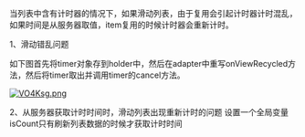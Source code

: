 
当列表中含有计时器的情况下，如果滑动列表，由于复用会引起计时器计时混乱，如果时间是从服务器取值，item复用的时候计时器会重新计时。

1、滑动错乱问题

如下图首先将timer对象存到holder中，然后在adapter中重写onViewRecycled方法，然后将timer取出并调用timer的cancel方法。

[![VO4Ksg.png](https://s2.ax1x.com/2019/06/19/VO4Ksg.png)](https://imgchr.com/i/VO4Ksg)

2、从服务器获取计时时间时，滑动列表出现重新计时的问题
设置一个全局变量isCount只有刷新列表数据的时候才获取计时时间